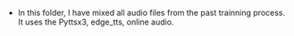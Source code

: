 - In this folder, I have mixed all audio files from the past trainning process. It uses the Pyttsx3, edge_tts, online audio. 
